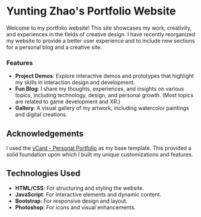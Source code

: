 # Yunting Zhao's Portfolio Website

Welcome to my portfolio website! This site showcases my work, creativity, and experiences in the fields of creative design. I have recently reorganized my website to provide a better user experience and to include new sections for a personal blog and a creative site.

### Features

- **Project Demos**: Explore interactive demos and prototypes that highlight my skills in interaction design and development.
- **Fun Blog**: I share my thoughts, experiences, and insights on various topics, including technology, design, and personal growth. (Most topics are related to game development and XR.)
- **Gallery**: A visual gallery of my artwork, including watercolor paintings and digital creations.

## Acknowledgements

I used the [vCard - Personal Portfolio](https://img.shields.io/github/repo-size/codewithsadee/vcard-personal-portfolio) as my base template. This provided a solid foundation upon which I built my unique customizations and features.

## Technologies Used

- **HTML/CSS**: For structuring and styling the website.
- **JavaScript**: For interactive elements and dynamic content.
- **Bootstrap**: For responsive design and layout.
- **Photoshop**: For icons and visual enhancements.
